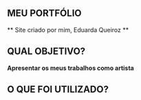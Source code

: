 ## MEU PORTFÓLIO
** Site criado por mim, Eduarda Queiroz **
## QUAL OBJETIVO?
**Apresentar os meus trabalhos como artista**
## O QUE FOI UTILIZADO?
